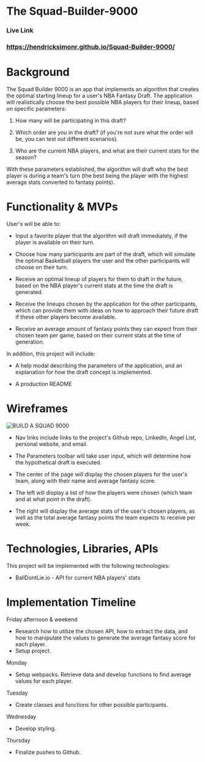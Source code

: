 # The Squad-Builder-9000

### Live Link
### https://hendricksimonr.github.io/Squad-Builder-9000/

# Background 

The Squad Builder 9000 is an app that implements an algorithm that creates the optimal starting lineup for a user's NBA Fantasy Draft. The application will realistically choose the best possible NBA players for their lineup, based on specific parameters:

1) How many will be participating in this draft? 

2) Which order are you in the draft? (if you're not sure what the order will be, you can test out different scenarios). 

3) Who are the current NBA players, and what are their current stats for the season? 

With these parameters established, the algorithm will draft who the best player is during a team's turn (the best being the player with the highest average stats converted to fantasy points).  


# Functionality & MVPs

User's will be able to: 

- Input a favorite player that the algorithm will draft immediately, if the player is available on their turn.

- Choose how many participants are part of the draft, which will simulate the optimal Basketball players the user and the other participants will choose on their turn. 

- Receive an optimal lineup of players for them to draft in the future, based on the NBA player's current stats at the time the draft is generated.

- Receive the lineups chosen by the application for the other participants, which can provide them with ideas on how to approach their future draft if these other players become available. 

- Receive an average amount of fantasy points they can expect from their chosen team per game, based on their current stats at the time of generation. 

In addition, this project will include:

- A help modal describing the parameters of the application, and an explanation for how the draft concept is implemented.

- A production README


# Wireframes 

![BUILD A SQUAD 9000](https://user-images.githubusercontent.com/81173099/139365871-ea6715fa-e359-4b98-bf63-f407bddca8b4.png)

- Nav links include links to the project's Github repo, LinkedIn, Angel List, personal website, and email.

- The Parameters toolbar will take user input, which will determine how the hypothetical draft is executed. 

- The center of the page will display the chosen players for the user's team, along with their name and average fantasy score.

- The left will display a list of how the players were chosen (which team and at what point in the draft).

- The right will display the average stats of the user's chosen players, as well as the total average fantasy points the team expects to receive per week. 


# Technologies, Libraries, APIs

This project will be implemented with the following technologies: 
- BallDontLie.io - API for current NBA players' stats

# Implementation Timeline

Friday afternoon & weekend
- Research how to utilize the chosen API, how to extract the data, and how to manipulate the values to generate the average fantasy score for each player. 
- Setup project. 

Monday
- Setup webpacks. Retrieve data and develop functions to find average values for each player. 

Tuesday 
- Create classes and functions for other possible participants.

Wednesday
- Develop styling.

Thursday
- Finalize pushes to Github.
